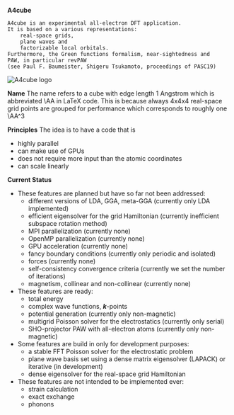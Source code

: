 **A4cube**

    A4cube is an experimental all-electron DFT application.
    It is based on a various representations:
        real-space grids,
        plane waves and
        factorizable local orbitals.
    Furthermore, the Green functions formalism, near-sightedness and
    PAW, in particular revPAW
    (see Paul F. Baumeister, Shigeru Tsukamoto, proceedings of PASC19)

![A4cube logo](https://gitlab.jsc.fz-juelich.de/pbaum/a43/blob/devel/doc/fig/a43_logo_bold.png)

**Name**
The name refers to a cube with edge length 1 Angstrom
which is abbreviated \AA in LaTeX code.
This is because always 4x4x4 real-space grid points are grouped
for performance which corresponds to roughly one \AA^3

**Principles**
The idea is to have a code that is 
- highly parallel
- can make use of GPUs
- does not require more input than the atomic coordinates
- can scale linearly
  
**Current Status**
- These features are planned but have so far not been addressed:
    - different versions of LDA, GGA, meta-GGA (currently only LDA implemented)
    - efficient eigensolver for the grid Hamiltonian (currently inefficient subspace rotation method)
    - MPI parallelization (currently none)
    - OpenMP parallelization (currently none)
    - GPU acceleration (currently none)
    - fancy boundary conditions (currently only periodic and isolated)
    - forces (currently none)
    - self-consistency convergence criteria (currently we set the number of iterations)
    - magnetism, collinear and non-collinear (currently none)
- These features are ready:
    - total energy
    - complex wave functions, ***k***-points
    - potential generation (currently only non-magnetic)
    - multigrid Poisson solver for the electrostatics (currently only serial)
    - SHO-projector PAW with all-electron atoms (currently only non-magnetic)
- Some features are build in only for development purposes:
    - a stable FFT Poisson solver for the electrostatic problem
    - plane wave basis set using a dense matrix eigensolver (LAPACK) or iterative (in development)
    - dense eigensolver for the real-space grid Hamiltonian
- These features are not intended to be implemented ever:
    - strain calculation
    - exact exchange
    - phonons
